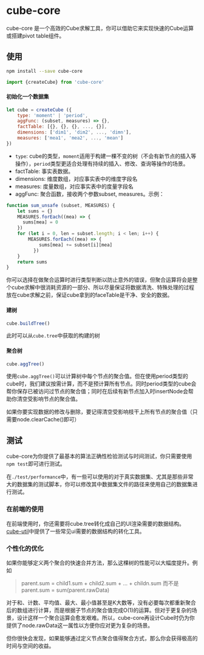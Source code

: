 # cube-core
cube-core 是一个高效的Cube求解工具，你可以借助它来实现快速的Cube运算或搭建pivot table组件。

## 使用

```bash
npm install --save cube-core
```

```js
import {createCube} from 'cube-core'
```

#### 初始化一个数据集
```js
let cube = createCube ({
    type: 'moment' | 'period',
    aggFunc: (subset, measures) => {},
    factTable: [{}, {}, {}, ..., {}],
    dimensions: ['dim1', 'dim2', ..., 'dimn'],
    measures: ['mea1', 'mea2', ..., 'mean']
})
```
+ `type`: cube的类型，`moment`适用于构建一棵不变的树（不会有新节点的插入等操作），`period`类型更适合处理有持续的插入、修改、查询等操作的场景。
+ factTable: 事实表数据。
+ dimensions: 维度数组，对应事实表中的维度字段名
+ measures: 度量数组，对应事实表中的度量字段名
+ aggFunc: 聚合函数，接收两个参数subset, measures。示例：
```js
function sum_unsafe (subset, MEASURES) {
    let sums = {}
    MEASURES.forEach((mea) => {
      sums[mea] = 0
    })
    for (let i = 0, len = subset.length; i < len; i++) {
        MEASURES.forEach((mea) => {
            sums[mea] += subset[i][mea]
          })
    }
    return sums
}
```

你可以选择在做聚合运算时进行类型判断以防止意外的错误，但聚合运算将会是整个cube求解中很消耗资源的一部分、所以尽量保证将数据清洗、特殊处理的过程放在cube求解之前，保证cube拿到的faceTable是干净、安全的数据。

#### 建树
```js
cube.buildTree()
```

此时可以从`cube.tree`中获取的构建的树

#### 聚合树
```js
cube.aggTree()
```

使用`cube.aggTree()`可以计算树中每个节点的聚合值。但在使用period类型的cube时，我们建议按需计算，而不是预计算所有节点。同时period类型的cube会帮你保存已被访问过节点的聚合值；同时在后续有新节点加入时insertNode会帮助你清空受影响节点的聚合值。

如果你要实现数据的修改与删除，要记得清空受影响枝干上所有节点的聚合值（只需要node.clearCache()即可）

## 测试
cube-core为你提供了最基本的算法正确性检验测试与时间测试，你只需要使用`npm test`即可进行测试。

在`./test/performance`中，有一些可以使用的对于真实数据集、尤其是那些非常大的数据集的测试脚本，你可以修改其中数据集文件的路径来使用自己的数据集进行测试。

### 在前端的使用
在前端使用时，你还需要将cube.tree转化成自己的UI渲染需要的数据结构。[cube-util]()中提供了一些常见ui需要的数据结构的转化工具。

### 个性化的优化

如果你能够定义两个聚合的快速合并方法，那么这棵树的性能可以大幅度提升。例如
> parent.sum = child1.sum + child2.sum + ... + childn.sum
> 而不是 parent.sum = sum(parent.rawData)

对于和、计数、平均值、最大、最小值甚至是K大数等，没有必要每次都重新聚合后的数组进行计算，而是根据子节点的聚合值完成O(1)的运算。但对于更复杂的场景，设计这样一个聚合运算会愈发艰难。所以，cube-core再设计Cube时仍为你提供了node.rawData这一属性以方便你应对更为复杂的场景。

但你很快会发现，如果能够通过定义节点聚合值得聚合方式，那么你会获得极高的时间与空间的收益。

